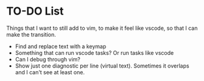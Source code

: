 # TO-DO List

Things that I want to still add to vim, to make it feel like vscode, so that I can make the transition.

- Find and replace text with a keymap
- Something that can run vscode tasks? Or run tasks like vscode
- Can I debug through vim?
- Show just one diagnostic per line (virtual text). Sometimes it overlaps and I can't see at least one. 
